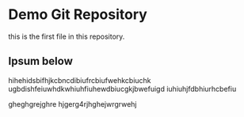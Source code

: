 # Demo Git Repository

this is the first file in this repository.

## Ipsum below

hihehidsbifhjkcbncdibiufrcbiufwehkcbiuchk
ugbdishfeiuwhdkwhiuhfiuhewdbiucgkjbwefuigd
iuhiuhjfdbhiurhcbefiu


gheghgrejghre
hjgerg4rjhghejwrgrwehj